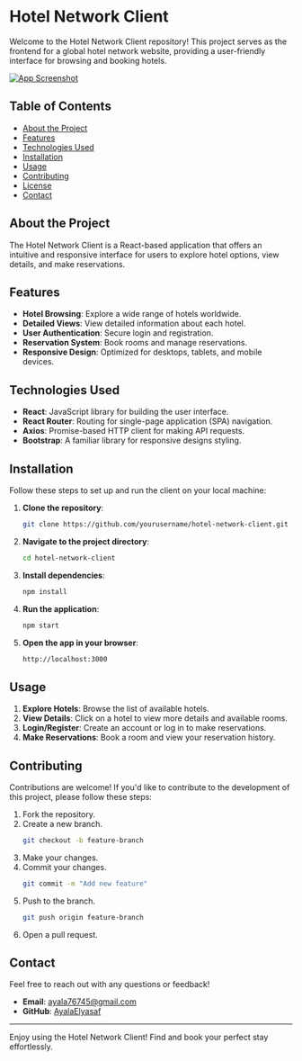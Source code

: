 # Hotel Network Client

Welcome to the Hotel Network Client repository! This project serves as the frontend for a global hotel network website, providing a user-friendly interface for browsing and booking hotels.

[![App Screenshot](link-to-screenshot.png)](https://drive.google.com/file/d/1FqEqi_1gQdPEClYYXyf5fWieOrJhCf-N/view?usp=drive_link)

## Table of Contents

- [About the Project](#about-the-project)
- [Features](#features)
- [Technologies Used](#technologies-used)
- [Installation](#installation)
- [Usage](#usage)
- [Contributing](#contributing)
- [License](#license)
- [Contact](#contact)

## About the Project

The Hotel Network Client is a React-based application that offers an intuitive and responsive interface for users to explore hotel options, view details, and make reservations.

## Features

- **Hotel Browsing**: Explore a wide range of hotels worldwide.
- **Detailed Views**: View detailed information about each hotel.
- **User Authentication**: Secure login and registration.
- **Reservation System**: Book rooms and manage reservations.
- **Responsive Design**: Optimized for desktops, tablets, and mobile devices.

## Technologies Used

- **React**: JavaScript library for building the user interface.
- **React Router**: Routing for single-page application (SPA) navigation.
- **Axios**: Promise-based HTTP client for making API requests.
- **Bootstrap**: A familiar library for responsive designs styling.

## Installation

Follow these steps to set up and run the client on your local machine:

1. **Clone the repository**:
    ```sh
    git clone https://github.com/yourusername/hotel-network-client.git
    ```

2. **Navigate to the project directory**:
    ```sh
    cd hotel-network-client
    ```

3. **Install dependencies**:
    ```sh
    npm install
    ```

4. **Run the application**:
    ```sh
    npm start
    ```

5. **Open the app in your browser**:
    ```sh
    http://localhost:3000
    ```

## Usage

1. **Explore Hotels**: Browse the list of available hotels.
2. **View Details**: Click on a hotel to view more details and available rooms.
3. **Login/Register**: Create an account or log in to make reservations.
4. **Make Reservations**: Book a room and view your reservation history.

## Contributing

Contributions are welcome! If you'd like to contribute to the development of this project, please follow these steps:

1. Fork the repository.
2. Create a new branch.
    ```sh
    git checkout -b feature-branch
    ```
3. Make your changes.
4. Commit your changes.
    ```sh
    git commit -m "Add new feature"
    ```
5. Push to the branch.
    ```sh
    git push origin feature-branch
    ```
6. Open a pull request.

## Contact

Feel free to reach out with any questions or feedback!

- **Email**: ayala76745@gmail.com
- **GitHub**: [AyalaElyasaf](https://github.com/AyalaElyasaf)


---

Enjoy using the Hotel Network Client! Find and book your perfect stay effortlessly.
